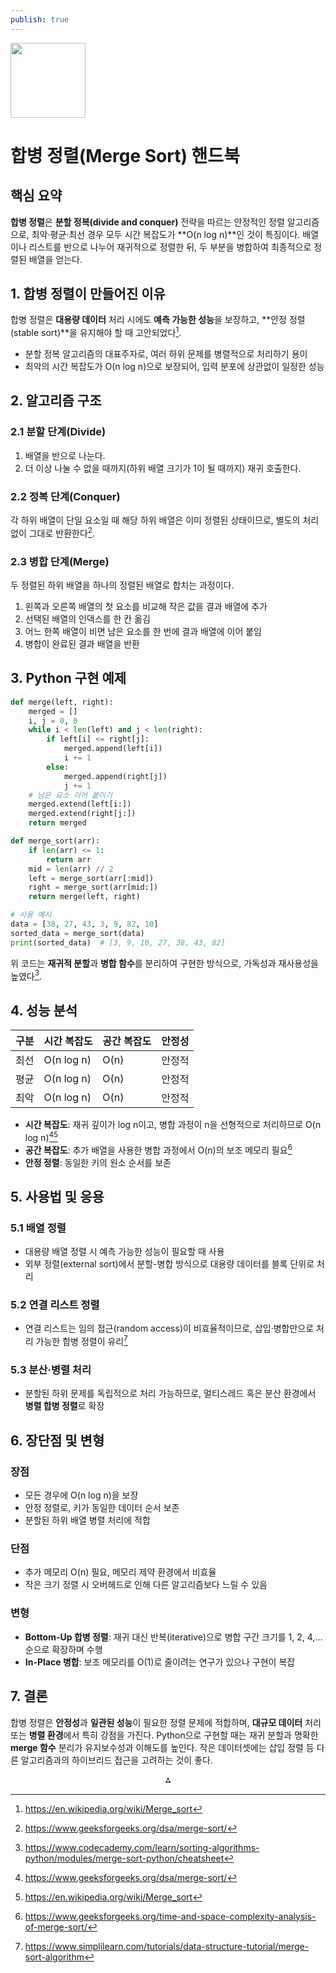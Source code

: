```yaml
---
publish: true
---
```


<img src="https://r2cdn.perplexity.ai/pplx-full-logo-primary-dark%402x.png" class="logo" width="120"/>

# 합병 정렬(Merge Sort) 핸드북

## 핵심 요약

**합병 정렬**은 **분할 정복(divide and conquer)** 전략을 따르는 안정적인 정렬 알고리즘으로, 최악·평균·최선 경우 모두 시간 복잡도가 **O(n log n)**인 것이 특징이다. 배열이나 리스트를 반으로 나누어 재귀적으로 정렬한 뒤, 두 부분을 병합하여 최종적으로 정렬된 배열을 얻는다.

## 1. 합병 정렬이 만들어진 이유

합병 정렬은 **대용량 데이터** 처리 시에도 **예측 가능한 성능**을 보장하고, **안정 정렬(stable sort)**을 유지해야 할 때 고안되었다[^1].

- 분할 정복 알고리즘의 대표주자로, 여러 하위 문제를 병렬적으로 처리하기 용이
- 최악의 시간 복잡도가 O(n log n)으로 보장되어, 입력 분포에 상관없이 일정한 성능


## 2. 알고리즘 구조

### 2.1 분할 단계(Divide)

1. 배열을 반으로 나눈다.
2. 더 이상 나눌 수 없을 때까지(하위 배열 크기가 1이 될 때까지) 재귀 호출한다.

### 2.2 정복 단계(Conquer)

각 하위 배열이 단일 요소일 때 해당 하위 배열은 이미 정렬된 상태이므로, 별도의 처리 없이 그대로 반환한다[^2].

### 2.3 병합 단계(Merge)

두 정렬된 하위 배열을 하나의 정렬된 배열로 합치는 과정이다.

1. 왼쪽과 오른쪽 배열의 첫 요소를 비교해 작은 값을 결과 배열에 추가
2. 선택된 배열의 인덱스를 한 칸 옮김
3. 어느 한쪽 배열이 비면 남은 요소를 한 번에 결과 배열에 이어 붙임
4. 병합이 완료된 결과 배열을 반환

## 3. Python 구현 예제

```python
def merge(left, right):
    merged = []
    i, j = 0, 0
    while i < len(left) and j < len(right):
        if left[i] <= right[j]:
            merged.append(left[i])
            i += 1
        else:
            merged.append(right[j])
            j += 1
    # 남은 요소 이어 붙이기
    merged.extend(left[i:])
    merged.extend(right[j:])
    return merged

def merge_sort(arr):
    if len(arr) <= 1:
        return arr
    mid = len(arr) // 2
    left = merge_sort(arr[:mid])
    right = merge_sort(arr[mid:])
    return merge(left, right)

# 사용 예시
data = [38, 27, 43, 3, 9, 82, 10]
sorted_data = merge_sort(data)
print(sorted_data)  # [3, 9, 10, 27, 38, 43, 82]
```

위 코드는 **재귀적 분할**과 **병합 함수**를 분리하여 구현한 방식으로, 가독성과 재사용성을 높였다[^3].

## 4. 성능 분석

| 구분  | 시간 복잡도     | 공간 복잡도 | 안정성 |
| :-- | :--------- | :----- | :-- |
| 최선  | O(n log n) | O(n)   | 안정적 |
| 평균  | O(n log n) | O(n)   | 안정적 |
| 최악  | O(n log n) | O(n)   | 안정적 |

- **시간 복잡도**: 재귀 깊이가 log n이고, 병합 과정이 n을 선형적으로 처리하므로 O(n log n)[^2][^1]
- **공간 복잡도**: 추가 배열을 사용한 병합 과정에서 O(n)의 보조 메모리 필요[^4]
- **안정 정렬**: 동일한 키의 원소 순서를 보존


## 5. 사용법 및 응용

### 5.1 배열 정렬

- 대용량 배열 정렬 시 예측 가능한 성능이 필요할 때 사용
- 외부 정렬(external sort)에서 분할-병합 방식으로 대용량 데이터를 블록 단위로 처리


### 5.2 연결 리스트 정렬

- 연결 리스트는 임의 접근(random access)이 비효율적이므로, 삽입·병합만으로 처리 가능한 합병 정렬이 유리[^5]


### 5.3 분산·병렬 처리

- 분할된 하위 문제를 독립적으로 처리 가능하므로, 멀티스레드 혹은 분산 환경에서 **병렬 합병 정렬**로 확장


## 6. 장단점 및 변형

### 장점

- 모든 경우에 O(n log n)을 보장
- 안정 정렬로, 키가 동일한 데이터 순서 보존
- 분할된 하위 배열 병렬 처리에 적합


### 단점

- 추가 메모리 O(n) 필요, 메모리 제약 환경에서 비효율
- 작은 크기 정렬 시 오버헤드로 인해 다른 알고리즘보다 느릴 수 있음


### 변형

- **Bottom-Up 합병 정렬**: 재귀 대신 반복(iterative)으로 병합 구간 크기를 1, 2, 4,… 순으로 확장하며 수행
- **In-Place 병합**: 보조 메모리를 O(1)로 줄이려는 연구가 있으나 구현이 복잡


## 7. 결론

합병 정렬은 **안정성**과 **일관된 성능**이 필요한 정렬 문제에 적합하며, **대규모 데이터** 처리 또는 **병렬 환경**에서 특히 강점을 가진다. Python으로 구현할 때는 재귀 분할과 명확한 **merge 함수** 분리가 유지보수성과 이해도를 높인다. 작은 데이터셋에는 삽입 정렬 등 다른 알고리즘과의 하이브리드 접근을 고려하는 것이 좋다.

<div style="text-align: center">⁂</div>

[^1]: https://en.wikipedia.org/wiki/Merge_sort

[^2]: https://www.geeksforgeeks.org/dsa/merge-sort/

[^3]: https://www.codecademy.com/learn/sorting-algorithms-python/modules/merge-sort-python/cheatsheet

[^4]: https://www.geeksforgeeks.org/time-and-space-complexity-analysis-of-merge-sort/

[^5]: https://www.simplilearn.com/tutorials/data-structure-tutorial/merge-sort-algorithm

[^6]: https://www.codecademy.com/article/time-complexity-of-merge-sort

[^7]: https://www.w3schools.com/dsa/dsa_algo_mergesort.php

[^8]: https://www.geeksforgeeks.org/python/python-program-for-merge-sort/

[^9]: https://library.fiveable.me/introduction-algorithms/unit-4/merge-sort-algorithm-analysis/study-guide/TiRfUka9L1TjHZSw

[^10]: https://www.youtube.com/watch?v=-3u1C1URNZY

[^11]: https://www.w3schools.com/python/python_dsa_mergesort.asp

[^12]: https://czasopisma.uwm.edu.pl/index.php/ts/article/download/2714/2073/4029

[^13]: https://www.datacamp.com/tutorial/python-merge-sort-tutorial

[^14]: https://www.bbc.co.uk/bitesize/guides/zjdkw6f/revision/5

[^15]: https://hostman.com/tutorials/merge-sort-algorithm-java-c-and-python-implementation/

[^16]: https://www.khanacademy.org/computing/computer-science/algorithms/merge-sort/a/analysis-of-merge-sort

[^17]: https://qiita.com/Yuya-Shimizu/items/ac2b489f4585bd8ad042

[^18]: https://www.ime.usp.br/~pf/algorithms/chapters/mergesort.html

[^19]: https://developer.nvidia.com/blog/merge-sort-explained-a-data-scientists-algorithm-guide/

[^20]: https://gist.github.com/RichmondAlake/36548222f2ba4ffb9b0cf9db1cb11850

